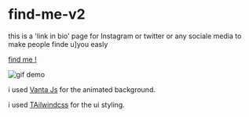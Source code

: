# find-me-v2
 
 this is a 'link in bio' page for Instagram or twitter or any sociale media to make people finde u]you easly
 
 [find me !](https://sage-alfajores-3031f8.netlify.app/ "Boughazi Akram")
 
 ![gif demo](https://github.com/bouakram/find-me-v2/blob/master/gif.gif)
 
 i used [Vanta Js](https://www.vantajs.com/?effect=birds) for the animated background.
 
 i used [TAilwindcss](https://tailwindcss.com/) for the ui styling.
 
 
